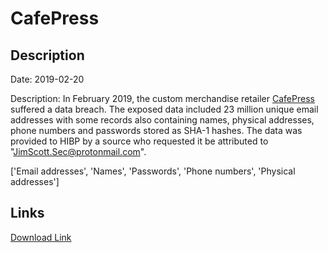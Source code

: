 # CafePress

## Description

Date: 2019-02-20

Description:
In February 2019, the custom merchandise retailer <a href="https://www.cafepress.com/" target="_blank" rel="noopener">CafePress</a> suffered a data breach. The exposed data included 23 million unique email addresses with some records also containing names, physical addresses, phone numbers and passwords stored as SHA-1 hashes. The data was provided to HIBP by a source who requested it be attributed to "JimScott.Sec@protonmail.com".


['Email addresses', 'Names', 'Passwords', 'Phone numbers', 'Physical addresses']

## Links

[Download Link](https://link-to.net/1229997/85.33503428190403/dynamic/?r=aHR0cHM6Ly93d3cubWVkaWFmaXJlLmNvbS92aWV3L3lTRnhuaGZzVlg5emg0TC9jYWZlcHJlc3MuY29tL2ZpbGU=)